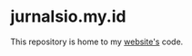 # jurnalsio.my.id

This repository is home to my [website's](https://www.jurnalsio.my.id) code.




